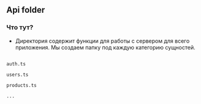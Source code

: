 ## Api folder

### Что тут?

- Директория содержит функции для работы с сервером для всего приложения. Мы создаем папку под каждую категорию сущностей.

```

auth.ts

users.ts

products.ts

...

```
